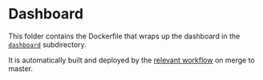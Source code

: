 # Dashboard

This folder contains the Dockerfile that wraps up the dashboard in
the [`dashboard`](./dashboard) subdirectory.

It is automatically built and deployed by the [relevant workflow](../.github/workflows/dashboard-deploy.yml)
on merge to master.
